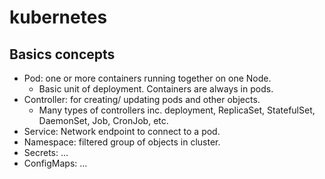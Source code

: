 # kubernetes

## Basics concepts

- Pod: one or more containers running together on one Node.
  - Basic unit of deployment. Containers are always in pods.
- Controller: for creating/ updating pods and other objects.
  - Many types of controllers inc. deployment, ReplicaSet, StatefulSet, DaemonSet, Job, CronJob, etc.
- Service: Network endpoint to connect to a pod.
- Namespace: filtered group of objects in cluster.
- Secrets: ...
- ConfigMaps: ...
